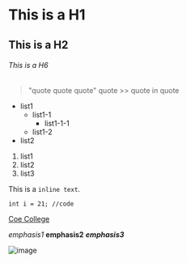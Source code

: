 # This is a H1

## This is a H2

###### This is a H6

> "quote quote quote"
> quote >> quote in quote

* list1
  * list1-1
    * list1-1-1
  * list1-2
* list2

1. list1
2. list2
3. list3

This is a `inline text`.

```java:katsumata
int i = 21; //code
 ```

[Coe College](https://www.coe.edu/)

*emphasis1*
**emphasis2**
***emphasis3***

![image](http://placehold.it/100)
